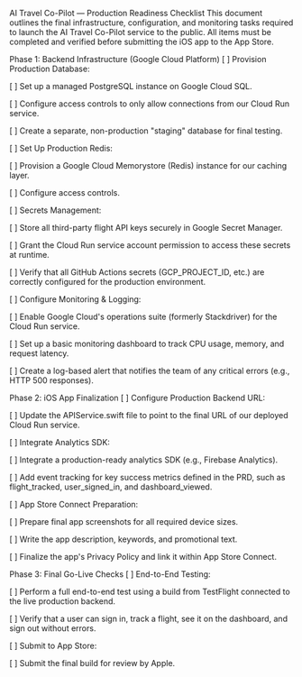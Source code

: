 AI Travel Co-Pilot — Production Readiness Checklist
This document outlines the final infrastructure, configuration, and monitoring tasks required to launch the AI Travel Co-Pilot service to the public. All items must be completed and verified before submitting the iOS app to the App Store.

Phase 1: Backend Infrastructure (Google Cloud Platform)
[ ] Provision Production Database:

[ ] Set up a managed PostgreSQL instance on Google Cloud SQL.

[ ] Configure access controls to only allow connections from our Cloud Run service.

[ ] Create a separate, non-production "staging" database for final testing.

[ ] Set Up Production Redis:

[ ] Provision a Google Cloud Memorystore (Redis) instance for our caching layer.

[ ] Configure access controls.

[ ] Secrets Management:

[ ] Store all third-party flight API keys securely in Google Secret Manager.

[ ] Grant the Cloud Run service account permission to access these secrets at runtime.

[ ] Verify that all GitHub Actions secrets (GCP_PROJECT_ID, etc.) are correctly configured for the production environment.

[ ] Configure Monitoring & Logging:

[ ] Enable Google Cloud's operations suite (formerly Stackdriver) for the Cloud Run service.

[ ] Set up a basic monitoring dashboard to track CPU usage, memory, and request latency.

[ ] Create a log-based alert that notifies the team of any critical errors (e.g., HTTP 500 responses).

Phase 2: iOS App Finalization
[ ] Configure Production Backend URL:

[ ] Update the APIService.swift file to point to the final URL of our deployed Cloud Run service.

[ ] Integrate Analytics SDK:

[ ] Integrate a production-ready analytics SDK (e.g., Firebase Analytics).

[ ] Add event tracking for key success metrics defined in the PRD, such as flight_tracked, user_signed_in, and dashboard_viewed.

[ ] App Store Connect Preparation:

[ ] Prepare final app screenshots for all required device sizes.

[ ] Write the app description, keywords, and promotional text.

[ ] Finalize the app's Privacy Policy and link it within App Store Connect.

Phase 3: Final Go-Live Checks
[ ] End-to-End Testing:

[ ] Perform a full end-to-end test using a build from TestFlight connected to the live production backend.

[ ] Verify that a user can sign in, track a flight, see it on the dashboard, and sign out without errors.

[ ] Submit to App Store:

[ ] Submit the final build for review by Apple.